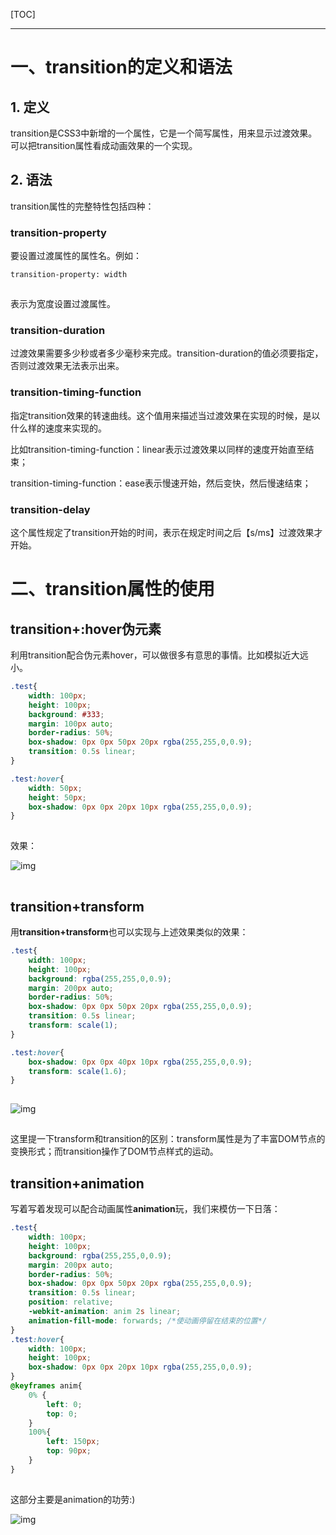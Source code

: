[TOC]

------

#  一、transition的定义和语法

## 1. 定义

transition是CSS3中新增的一个属性，它是一个简写属性，用来显示过渡效果。可以把transition属性看成动画效果的一个实现。

## 2. 语法

transition属性的完整特性包括四种：

### transition-property

要设置过渡属性的属性名。例如：

```
transition-property: width
```

![点击并拖拽以移动](data:image/gif;base64,R0lGODlhAQABAPABAP///wAAACH5BAEKAAAALAAAAAABAAEAAAICRAEAOw==)

 表示为宽度设置过渡属性。

### transition-duration

过渡效果需要多少秒或者多少毫秒来完成。transition-duration的值必须要指定，否则过渡效果无法表示出来。

### transition-timing-function

指定transition效果的转速曲线。这个值用来描述当过渡效果在实现的时候，是以什么样的速度来实现的。

比如transition-timing-function：linear表示过渡效果以同样的速度开始直至结束；

transition-timing-function：ease表示慢速开始，然后变快，然后慢速结束；

### transition-delay

这个属性规定了transition开始的时间，表示在规定时间之后【s/ms】过渡效果才开始。

# 二、transition属性的使用

## transition+:hover伪元素

利用transition配合伪元素hover，可以做很多有意思的事情。比如模拟近大远小。

```css
.test{
	width: 100px;
	height: 100px;
	background: #333;
	margin: 100px auto;
	border-radius: 50%;
	box-shadow: 0px 0px 50px 20px rgba(255,255,0,0.9);
	transition: 0.5s linear;
}

.test:hover{
	width: 50px;
	height: 50px;
	box-shadow: 0px 0px 20px 10px rgba(255,255,0,0.9);
}
```

![点击并拖拽以移动](data:image/gif;base64,R0lGODlhAQABAPABAP///wAAACH5BAEKAAAALAAAAAABAAEAAAICRAEAOw==)

效果：

![img](https://img-blog.csdnimg.cn/20190814231323240.gif)

![点击并拖拽以移动](data:image/gif;base64,R0lGODlhAQABAPABAP///wAAACH5BAEKAAAALAAAAAABAAEAAAICRAEAOw==)

## transition+transform

用**transition+transform**也可以实现与上述效果类似的效果：

```css
.test{
	width: 100px;
	height: 100px;
	background: rgba(255,255,0,0.9);
	margin: 200px auto;
	border-radius: 50%;
	box-shadow: 0px 0px 50px 20px rgba(255,255,0,0.9);
	transition: 0.5s linear;
	transform: scale(1);
}

.test:hover{
	box-shadow: 0px 0px 40px 10px rgba(255,255,0,0.9);
	transform: scale(1.6);
}
```

![点击并拖拽以移动](data:image/gif;base64,R0lGODlhAQABAPABAP///wAAACH5BAEKAAAALAAAAAABAAEAAAICRAEAOw==)

![img](https://img-blog.csdnimg.cn/20190815091226653.gif)

![点击并拖拽以移动](data:image/gif;base64,R0lGODlhAQABAPABAP///wAAACH5BAEKAAAALAAAAAABAAEAAAICRAEAOw==)

这里提一下transform和transition的区别：transform属性是为了丰富DOM节点的变换形式；而transition操作了DOM节点样式的运动。

## transition+animation

写着写着发现可以配合动画属性**animation**玩，我们来模仿一下日落：

```css
.test{
	width: 100px;
	height: 100px;
	background: rgba(255,255,0,0.9);
	margin: 200px auto;
	border-radius: 50%;
	box-shadow: 0px 0px 50px 20px rgba(255,255,0,0.9);
	transition: 0.5s linear;
	position: relative;
	-webkit-animation: anim 2s linear;
	animation-fill-mode: forwards; /*使动画停留在结束的位置*/
}
.test:hover{
	width: 100px;
	height: 100px;
	box-shadow: 0px 0px 20px 10px rgba(255,255,0,0.9);
}
@keyframes anim{
	0% {
		left: 0;
		top: 0;
	}
	100%{
		left: 150px;
		top: 90px;
	}
}
```

![点击并拖拽以移动](data:image/gif;base64,R0lGODlhAQABAPABAP///wAAACH5BAEKAAAALAAAAAABAAEAAAICRAEAOw==)

这部分主要是animation的功劳:)

![img](https://img-blog.csdnimg.cn/20190815084148179.gif)

![点击并拖拽以移动](data:image/gif;base64,R0lGODlhAQABAPABAP///wAAACH5BAEKAAAALAAAAAABAAEAAAICRAEAOw==)